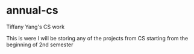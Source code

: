 # annual-cs
Tiffany Yang's CS work

This is were I will be storing any of the projects from CS starting from the beginning of 2nd semester
